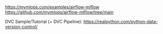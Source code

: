 https://mymlops.com/examples/airflow-mlflow
https://github.com/mymlops/airflow-mlflow/tree/main

DVC Sample/Tutorial (+ DVC Pipeline):
https://realpython.com/python-data-version-control/